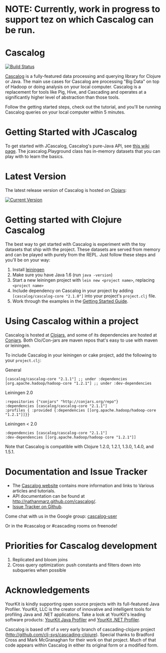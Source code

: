 
# NOTE: Currently, work in progress to support tez on which Cascalog can be run.

# Cascalog

[![Build Status](https://secure.travis-ci.org/nathanmarz/cascalog.png?branch=develop)](http://travis-ci.org/nathanmarz/cascalog)

[Cascalog](http://cascalog.org/) is a fully-featured data processing and querying library for Clojure or Java. The main use cases for Cascalog are processing "Big Data" on top of Hadoop or doing analysis on your local computer. Cascalog is a replacement for tools like Pig, Hive, and Cascading and operates at a significantly higher level of abstraction than those tools.

Follow the getting started steps, check out the tutorial, and you'll be running Cascalog queries on your local computer within 5 minutes.

# Getting Started with JCascalog

To get started with JCascalog, Cascalog's pure-Java API, see [this wiki page](https://github.com/nathanmarz/cascalog/wiki/JCascalog). The jcascalog.Playground class has in-memory datasets that you can play with to learn the basics.

# Latest Version

The latest release version of Cascalog is hosted on [Clojars](https://clojars.org):

[![Current Version](https://clojars.org/cascalog/latest-version.svg)](https://clojars.org/cascalog)

# Getting started with Clojure Cascalog

The best way to get started with Cascalog is experiment with the toy datasets that ship with the project. These datasets are served from memory and can be played with purely from the REPL. Just follow these steps and you'll be on your way:

1. Install [leiningen](http://github.com/technomancy/leiningen)
2. Make sure you have Java 1.6 (run `java -version`)
3. Start a new leiningen project with `lein new <project name>`, replacing `<project name>`
4. Include dependency on Cascalog in your project by adding `[cascalog/cascalog-core "2.1.0"]` into your project's `project.clj` file.
5. Work through the examples in the [Getting Started Guide](http://cascalog.org/articles/getting_started.html).

# Using Cascalog within a project

Cascalog is hosted at [Clojars](http://clojars.org/cascalog), and some of its dependencies are hosted at [Conjars](http://conjars.org/). Both Clo/Con-jars are maven repos that's easy to use with maven or leiningen.

To include Cascalog in your leiningen or cake project, add the following to your `project.clj`:

General

    [cascalog/cascalog-core "2.1.1"] ;; under :dependencies
    [org.apache.hadoop/hadoop-core "1.2.1"] ;; under :dev-dependencies

Leiningen 2.0

    :repositories {"conjars" "http://conjars.org/repo"}
    :dependencies [cascalog/cascalog-core "2.1.1"]
    :profiles { :provided {:dependencies [[org.apache.hadoop/hadoop-core "1.2.1"]]}}

Leiningen < 2.0

    :dependencies [cascalog/cascalog-core "2.1.1"]
    :dev-dependencies [[org.apache.hadoop/hadoop-core "1.2.1"]]

Note that Cascalog is compatible with Clojure 1.2.0, 1.2.1, 1.3.0, 1.4.0, and 1.5.1.

# Documentation and Issue Tracker

- The [Cascalog website](http://cascalog.org/) contains more information and links to Various articles and tutorials.
- API documentation can be found at http://nathanmarz.github.com/cascalog/.
- [Issue Tracker on Github](https://github.com/nathanmarz/cascalog/issues).

Come chat with us in the Google group: [cascalog-user](http://groups.google.com/group/cascalog-user)

Or in the #cascalog or #cascading rooms on freenode!

# Priorities for Cascalog development

1. Replicated and bloom joins
2. Cross query optimization: push constants and filters down into subqueries when possible

# Acknowledgements

YourKit is kindly supporting open source projects with its full-featured Java Profiler. YourKit, LLC is the creator of innovative and intelligent tools for profiling Java and .NET applications. Take a look at YourKit's leading software products: [YourKit Java Profiler](http://www.yourkit.com/java/profiler/index.jsp) and [YourKit .NET Profiler](http://www.yourkit.com/.net/profiler/index.jsp).

Cascalog is based off of a very early branch of cascading-clojure project (http://github.com/clj-sys/cascading-clojure). Special thanks to Bradford Cross and Mark McGranaghan for their work on that project. Much of that code appears within Cascalog in either its original form or a modified form.
